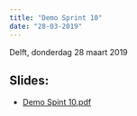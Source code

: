 ```yaml
---
title: "Demo Sprint 10"
date: "28-03-2019"
---
```


Delft, donderdag 28 maart 2019

## Slides:

- [Demo Spint 10.pdf](../bestanden/zgw2-demo-sprint-10.pdf)
